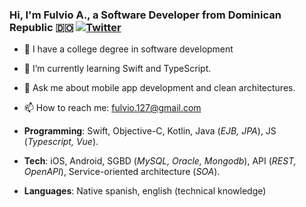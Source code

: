 ### Hi, I'm Fulvio A., a Software Developer from Dominican Republic 🇩🇴 [![Twitter](https://img.shields.io/badge/-Twitter-222222?style=flat-square&logo=twitter&logoColor=white&link=https://twitter.com/fulvio_moya/)](https://twitter.com/fulvio_moya) 

- :book: I have a college degree in software development


- 🌱 I’m currently learning Swift and TypeScript.
- 💬 Ask me about mobile app development and clean architectures.
- 📫 How to reach me: fulvio.127@gmail.com 
- **Programming**: Swift, Objective-C, Kotlin, Java (*EJB, JPA*), JS (*Typescript, Vue*).
- **Tech**: iOS, Android, SGBD (*MySQL, Oracle, Mongodb*), API (*REST, OpenAPI*), Service-oriented architecture (*SOA*).
- **Languages**: Native spanish, english (technical knowledge)
